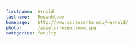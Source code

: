 ```yaml
---
firstname:  Arnold
lastname:   Rosenbloom
homepage:   http://www.cs.toronto.edu/~arnold/
photo:      /assets/rosenbloom.jpg
categories: faculty
---
```


